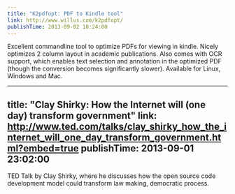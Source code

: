 ```yaml
---
title: "K2pdfopt: PDF to Kindle tool"
link: http://www.willus.com/k2pdfopt/
publishTime: 2013-09-02 10:24:00
---
```

Excellent commandline tool to optimize PDFs for viewing in kindle. 
Nicely optimizes 2 column layout in academic publications. Also comes
with OCR support, which enables text selection and annotation in the
optimized PDF (though the conversion becomes significantly slower).
Available for Linux, Windows and Mac.

---
title: "Clay Shirky: How the Internet will (one day) transform government"
link: http://www.ted.com/talks/clay_shirky_how_the_internet_will_one_day_transform_government.html?embed=true
publishTime: 2013-09-01 23:02:00
---
TED Talk by Clay Shirky, where he discusses how the open source code
development model could transform law making, democratic process.

